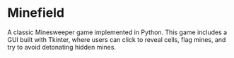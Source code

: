 # Minefield
A classic Minesweeper game implemented in Python. This game includes a GUI built with Tkinter, where users can click to reveal cells, flag mines, and try to avoid detonating hidden mines.  
